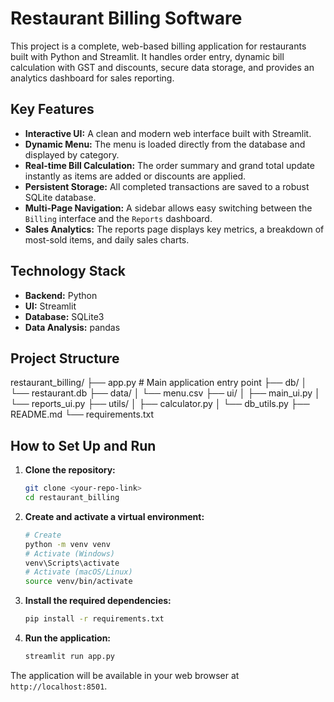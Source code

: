 # Restaurant Billing Software

This project is a complete, web-based billing application for restaurants built with Python and Streamlit. It handles order entry, dynamic bill calculation with GST and discounts, secure data storage, and provides an analytics dashboard for sales reporting.

## Key Features

- **Interactive UI:** A clean and modern web interface built with Streamlit.
- **Dynamic Menu:** The menu is loaded directly from the database and displayed by category.
- **Real-time Bill Calculation:** The order summary and grand total update instantly as items are added or discounts are applied.
- **Persistent Storage:** All completed transactions are saved to a robust SQLite database.
- **Multi-Page Navigation:** A sidebar allows easy switching between the `Billing` interface and the `Reports` dashboard.
- **Sales Analytics:** The reports page displays key metrics, a breakdown of most-sold items, and daily sales charts.

## Technology Stack

- **Backend:** Python
- **UI:** Streamlit
- **Database:** SQLite3
- **Data Analysis:** pandas

## Project Structure

restaurant_billing/
├── app.py              # Main application entry point
├── db/
│   └── restaurant.db
├── data/
│   └── menu.csv
├── ui/
│   ├── main_ui.py
│   └── reports_ui.py
├── utils/
│   ├── calculator.py
│   └── db_utils.py
├── README.md
└── requirements.txt


## How to Set Up and Run

1.  **Clone the repository:**
    ```sh
    git clone <your-repo-link>
    cd restaurant_billing
    ```

2.  **Create and activate a virtual environment:**
    ```sh
    # Create
    python -m venv venv
    # Activate (Windows)
    venv\Scripts\activate
    # Activate (macOS/Linux)
    source venv/bin/activate
    ```

3.  **Install the required dependencies:**
    ```sh
    pip install -r requirements.txt
    ```

4.  **Run the application:**
    ```sh
    streamlit run app.py
    ```

The application will be available in your web browser at `http://localhost:8501`.
